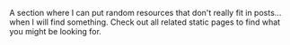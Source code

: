 <!--t Resources t-->
<!--d A section where I can put random resources that don&#039;t really fit in posts... when I will find something. Check out all related static pages to find what you might be looking for. d-->

A section where I can put random resources that don't really fit in posts... when I will find something. Check out all related static pages to find what you might be looking for.